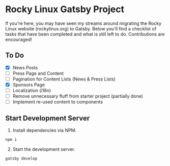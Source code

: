 # Rocky Linux Gatsby Project
If you're here, you may have seen my streams around migrating the Rocky Linux website (rockylinux.org) to Gatsby. Below you'll find a checklist of tasks that have been completed and what is still left to do. Contributions are encouraged!

## To Do
- [X] News Posts
- [ ] Press Page and Content
- [ ] Pagination for Content Lists (News & Press Lists)
- [X] Sponsors Page
- [ ] Localization (i18n)
- [ ] Remove unnecessary fluff from starter project (partially done)
- [ ] Implement re-used content to components

## Start Development Server
1. Install dependencies via NPM.

```bash
npm i
```
2. Start the development server.
```bash
gatsby develop
```

